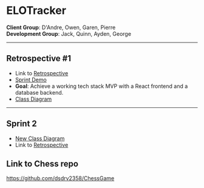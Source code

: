 # ELOTracker

**Client Group**: D'Andre, Owen, Garen, Pierre  
**Development Group**: Jack, Quinn, Ayden, George

---

## Retrospective #1

- Link to [Retrospective](https://docs.google.com/document/d/1v9WU_fCmXwSxTEtE-jopK1nPhNPLiWGUjH-NTz417yU/edit?usp=sharing)
- [Sprint Demo](https://docs.google.com/document/d/1bZoc185YgZCFOatlsUx4-c3LEeDDlRRbUqKtFcPeZ1g/edit?usp=sharing)  
- **Goal**: Achieve a working tech stack MVP with a React frontend and a database backend.
- [Class Diagram](https://drive.google.com/file/d/1Guwj6a0fYIemh6QSLXmv8MU-gbMjjqLr/view?usp=sharing)

---

## Sprint 2

- [New Class Diagram](https://drive.google.com/file/d/1Guwj6a0fYIemh6QSLXmv8MU-gbMjjqLr/view?usp=sharing)
- Link to [Retrospective](https://docs.google.com/document/d/10weN0n0mEsCQFJs0movwRdscf21BUtfV3HiZBCTG_1I/edit?tab=t.0)

## Link to Chess repo
https://github.com/dsdrv2358/ChessGame
